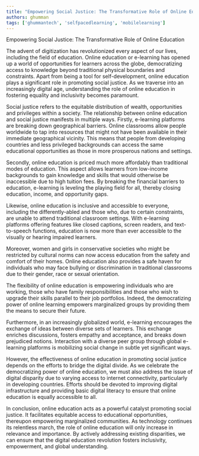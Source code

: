 ```yaml
---
title: "Empowering Social Justice: The Transformative Role of Online Education"  # Wrap the title in double quotes
authors: ghumman
tags: ['ghummantech', 'selfpacedlearning', 'mobilelearning']
---
```


Empowering Social Justice: The Transformative Role of Online Education
<!-- truncate -->

The advent of digitization has revolutionized every aspect of our lives, including the field of education. Online education or e-learning has opened up a world of opportunities for learners across the globe, democratizing access to knowledge beyond traditional physical boundaries and constraints. Apart from being a tool for self-development, online education plays a significant role in promoting social justice. As we traverse into an increasingly digital age, understanding the role of online education in fostering equality and inclusivity becomes paramount.

Social justice refers to the equitable distribution of wealth, opportunities and privileges within a society. The relationship between online education and social justice manifests in multiple ways. Firstly, e-learning platforms are breaking down geographical barriers. Online classrooms allow people worldwide to tap into resources that might not have been available in their immediate geographical vicinity. This means that people from developing countries and less privileged backgrounds can access the same educational opportunities as those in more prosperous nations and settings.

Secondly, online education is priced much more affordably than traditional modes of education. This aspect allows learners from low-income backgrounds to gain knowledge and skills that would otherwise be inaccessible due to high tuition fees. By breaking the financial barriers to education, e-learning is leveling the playing field for all, thereby closing education, income, and opportunity gaps.

Likewise, online education is inclusive and accessible to everyone, including the differently-abled and those who, due to certain constraints, are unable to attend traditional classroom settings. With e-learning platforms offering features like closed captions, screen readers, and text-to-speech functions, education is now more than ever accessible to the visually or hearing impaired learners.

Moreover, women and girls in conservative societies who might be restricted by cultural norms can now access education from the safety and comfort of their homes. Online education also provides a safe haven for individuals who may face bullying or discrimination in traditional classrooms due to their gender, race or sexual orientation. 

The flexibility of online education is empowering individuals who are working, those who have family responsibilities and those who wish to upgrade their skills parallel to their job portfolios. Indeed, the democratizing power of online learning empowers marginalized groups by providing them the means to secure their future.

Furthermore, in an increasingly globalized world, e-learning encourages the exchange of ideas between diverse sets of learners. This exchange enriches discussions, fosters empathy and acceptance, and breaks down prejudiced notions. Interaction with a diverse peer group through global e-learning platforms is mobilizing social change in subtle yet significant ways. 

However, the effectiveness of online education in promoting social justice depends on the efforts to bridge the digital divide. As we celebrate the democratizing power of online education, we must also address the issue of digital disparity due to varying access to internet connectivity, particularly in developing countries. Efforts should be devoted to improving digital infrastructure and providing basic digital literacy to ensure that online education is equally accessible to all.

In conclusion, online education acts as a powerful catalyst promoting social justice. It facilitates equitable access to educational opportunities, thereupon empowering marginalized communities. As technology continues its relentless march, the role of online education will only increase in relevance and importance. By actively addressing existing disparities, we can ensure that the digital education revolution fosters inclusivity, empowerment, and global understanding.
